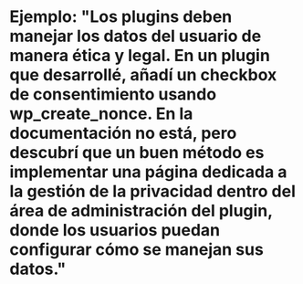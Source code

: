 # Ejemplo: "Los plugins deben manejar los datos del usuario de manera ética y legal. En un plugin que desarrollé, añadí un checkbox de consentimiento usando wp_create_nonce. En la documentación no está, pero descubrí que un buen método es implementar una página dedicada a la gestión de la privacidad dentro del área de administración del plugin, donde los usuarios puedan configurar cómo se manejan sus datos."